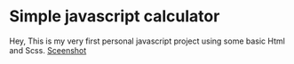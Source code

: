 # Simple javascript calculator
Hey,
This is my very first personal javascript project using some basic Html and Scss.
[Sceenshot]()
